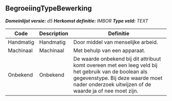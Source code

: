 ﻿## BegroeiingTypeBewerking

*__Domeinlijst versie:__ d5*
*__Herkomst definitie:__ IMBOR*
*__Type veld:__ TEXT*

|__Code__ |__Description__ |__Definitie__	|
|	---	|	---	|   ---	| 
| Handmatig | Handmatig | Door middel van menselijke arbeid. |
| Machinaal | Machinaal | Met behulp van een apparaat. |
| Onbekend | Onbekend | De waarde onbekend bij dit attribuut komt overeen met een leeg veld bij het gebruik van de boolean als gegevenstype. Bij deze waarde moet nader onderzoek uitwijzen of de waarde ja of nee moet zijn. |
